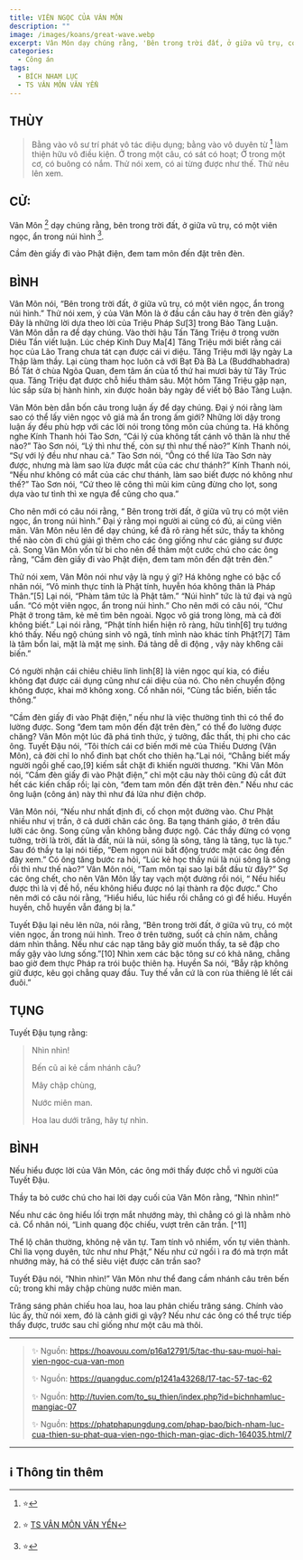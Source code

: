 ```yaml
---
title: VIÊN NGỌC CỦA VÂN MÔN
description: ""
image: /images/koans/great-wave.webp
excerpt: Vân Môn dạy chúng rằng, 'Bên trong trời đất, ở giữa vũ trụ, có một viên ngọc, ẩn trong núi hình'
categories:
  - Công án
tags:
  - BÍCH NHAM LỤC
  - TS VÂN MÔN VĂN YỂN
---
```


## THÙY

> Bằng vào vô sư trí phát vô tác diệu dụng; bằng vào vô duyên từ [^2] làm thiện hữu vô điều kiện.
> Ở trong một câu, có sát có hoạt; Ở trong một cơ, có buông có nắm. Thử nói xem, có ai từng được như thế. Thử nêu lên xem.

## CỬ:

Vân Môn [^1] dạy chúng rằng, bên trong trời đất, ở giữa vũ trụ, có một viên ngọc, ẩn trong núi hình [^3].

Cầm đèn giấy đi vào Phật điện, đem tam môn đến đặt trên đèn.

## BÌNH

Vân Môn nói, “Bên trong trời đất, ở giữa vũ trụ, có một viên ngọc, ẩn trong núi hình.” Thử nói xem, ý của Vân Môn là ở đầu cần câu hay ở trên đèn giấy? Đây là những lời dựa theo lời của Triệu Pháp Sư[3] trong Bảo Tàng Luận. Vân Môn dẫn ra để dạy chúng. Vào thời hậu Tấn Tăng Triệu ở trong vườn Diêu Tần viết luận. Lúc chép Kinh Duy Ma[4] Tăng Triệu mới biết rằng cái học của Lão Trang chưa tát cạn được cái vi diệu. Tăng Triệu mới lậy ngày La Thập làm thầy. Lại cùng tham học luôn cả với Bạt Đà Bà La (Buddhabhadra) Bồ Tát ở chùa Ngõa Quan, đem tâm ấn của tổ thứ hai mươi bảy từ Tây Trúc qua. Tăng Triệu đạt được chỗ hiểu thâm sâu. Một hôm Tăng Triệu gặp nạn, lúc sắp sửa bị hành hình, xin được hoãn bảy ngày để viết bộ Bảo Tàng Luận.

Vân Môn bèn dẫn bốn câu trong luận ấy để dạy chúng. Đại ý nói rằng làm sao có thể lấy viên ngọc vô giá mà ẩn trong ấm giới? Những lời dậy trong luận ấy đều phù hợp với các lời nói trong tông môn của chúng ta. Há không nghe Kính Thanh hỏi Tào Sơn, “Cái lý của không tất cánh vô thân là như thế nào?” Tào Sơn nói, “Lý thì như thế, còn sự thì như thế nào?” Kính Thanh nói, “Sự với lý đều như nhau cả.” Tào Sơn nói, “Ông có thể lừa Tào Sơn này được, nhưng mà làm sao lừa được mắt của các chư thánh?” Kính Thanh nói, “Nếu như không có mắt của các chư thánh, làm sao biết được nó không như thế?” Tào Sơn nói, “Cứ theo lẽ công thì mũi kim cũng đừng cho lọt, song dựa vào tư tình thì xe ngựa để cũng cho qua.”

Cho nên mới có câu nói rằng, “ Bên trong trời đất, ở giữa vũ trụ có một viên ngọc, ẩn trong núi hình.” Đại ý rằng mọi người ai cũng có đủ, ai cũng viên mãn. Vân Môn nêu lên để dạy chúng, kể đã rõ ràng hết sức, thầy ta không thể nào còn đi chú giải gì thêm cho các ông giống như các giảng sư được cả. Song Vân Môn vốn từ bi cho nên để thâm một cước chú cho các ông rằng, “Cầm đèn giấy đi vào Phật điện, đem tam môn đến đặt trên đèn.”

Thử nói xem, Vân Môn nói như vậy là ngụ ý gì? Há không nghe có bậc cổ nhân nói, “Vô minh thực tính là Phật tính, huyễn hóa không thân là Pháp Thân.”[5] Lại nói, “Phàm tâm tức là Phật tâm.” “Núi hình” tức là tứ đại và ngũ uẩn. “Có một viên ngọc, ẩn trong núi hình.” Cho nên mới có câu nói, “Chư Phật ở trong tâm, kẻ mê tìm bên ngoài. Ngọc vô giá trong lòng, mà cả đời không biết.” Lại nói rằng, “Phật tính hiển hiện rõ ràng, hữu tình[6] trụ tướng khó thấy. Nếu ngộ chúng sinh vô ngã, tính mình nào khác tính Phật?[7] Tâm là tâm bổn lai, mặt là mặt mẹ sinh. Đá tảng dễ di động , vậy này kh6ng cãi biến.”

Có người nhận cái chiêu chiêu linh linh[8] là viên ngọc quí kia, có điều không đạt được cái dụng cũng như cái diệu của nó. Cho nên chuyển động không được, khai mở không xong. Cổ nhân nói, “Cùng tắc biến, biến tắc thông.”

“Cầm đèn giấy đi vào Phật điện,” nếu như là việc thường tình thì có thể đo lường được. Song “đem tam môn đến đặt trên đèn,” có thể đo lường được chăng? Vân Môn một lúc đã phá tình thức, ý tưởng, đắc thất, thị phi cho các ông. Tuyết Đậu nói, “Tôi thích cái cơ biến mới mẻ của Thiều Dương (Vân Môn), cả đời chỉ lo nhổ đinh bạt chốt cho thiên hạ.”Lại nói, “Chẳng biết mấy người ngồi ghế cao,[9] kiếm sắt chặt đi khiến người thương. ”Khi Vân Môn nói, “Cầm đèn giấy đi vào Phật điện,” chỉ một câu này thôi cũng đủ cắt đứt hết các kiến chấp rồi; lại còn, “đem tam môn đến đặt trên đèn.” Nếu như các ông luận (công án) này thì như đá lửa như điện chớp.

Vân Môn nói, “Nếu như nhất định đi, cố chọn một đường vào. Chư Phật nhiều như vị trần, ở cả dưới chân các ông. Ba tạng thánh giáo, ở trên đầu lưỡi các ông. Song cũng vẫn không bằng được ngộ. Các thầy đừng có vọng tưởng, trời là trời, đất là đất, núi là núi, sông là sông, tăng là tăng, tục là tục.” Sau đó thầy ta lại nói tiếp, “Đem ngọn núi bất động trước mặt các ông đến đây xem.” Có ông tăng bước ra hỏi, “Lúc kẻ học thấy núi là núi sông là sông rồi thì như thế nào?” Vân Môn nói, “Tam môn tại sao lại bắt đầu từ đây?” Sợ các ông chết, cho nên Vân Môn lấy tay vạch một đường rồi nói, “ Nếu hiểu được thì là vị đề hồ, nếu không hiểu được nó lại thành ra độc được.” Cho nên mới có câu nói rằng, “Hiểu hiểu, lúc hiểu rồi chẳng có gì để hiểu. Huyền huyền, chỗ huyền vẫn đáng bị la.”

Tuyết Đậu lại nêu lên nữa, nói rằng, “Bên trong trời đất, ở giữa vũ trụ, có một viên ngọc, ấn trong núi hình. Treo ở trên tường, suốt cả chín năm, chẳng dám nhìn thẳng. Nếu như các nạp tăng bây giờ muốn thấy, ta sẽ đập cho mấy gậy vào lưng sống.”[10] Nhìn xem các bậc tông sư có khả năng, chẳng bao giờ đem thực Pháp ra trói buộc thiên hạ. Huyền Sa nói, “Bẫy rập không giữ được, kêu gọi chẳng quay đầu. Tuy thế vẫn cứ là con rùa thiêng lê lết cái đuôi.”

## TỤNG

Tuyết Đậu tụng rằng:

> Nhìn nhìn!
>
> Bến cũ ai kẻ cầm nhánh câu?
>
> Mây chập chùng,
>
> Nước miên man.
>
> Hoa lau dưới trăng, hãy tự nhìn.

## BÌNH

Nếu hiểu được lời của Vân Môn, các ông mới thấy được chỗ vì người của Tuyết Đậu.

Thầy ta bỏ cước chú cho hai lời dạy cuối của Vân Môn rằng, “Nhìn nhìn!”

Nếu như các ông hiểu lối trợn mắt nhướng mày, thì chẳng có gì là nhằm nhò cả. Cổ nhân nói, “Linh quang độc chiếu, vượt trên căn trần. [^11]

Thể lộ chân thường, không nệ văn tự. Tam tính vô nhiểm, vốn tự viên thành. Chỉ lìa vọng duyên, tức như như Phật,” Nếu như cứ ngồi ì ra đó mà trợn mắt nhướng mày, há có thể siêu việt được căn trần sao?

Tuyết Đậu nói, “Nhìn nhìn!” Vân Môn như thể đang cầm nhánh câu trên bến cũ; trong khi mây chập chùng nước miên man.

Trăng sáng phản chiếu hoa lau, hoa lau phản chiếu trăng sáng. Chính vào lúc ấy, thử nói xem, đó là cảnh giới gì vậy? Nếu như các ông có thể trực tiếp thấy được, trước sau chỉ giống như một câu mà thôi.

<hr class="blog-rule" />

> ✨ Nguồn: https://hoavouu.com/p16a12791/5/tac-thu-sau-muoi-hai-vien-ngoc-cua-van-mon
>
> ✨ Nguồn: https://quangduc.com/p1241a43268/17-tac-57-tac-62
>
> ✨ Nguồn: http://tuvien.com/to_su_thien/index.php?id=bichnhamluc-mangiac-07
>
> ✨ Nguồn: https://phatphapungdung.com/phap-bao/bich-nham-luc-cua-thien-su-phat-qua-vien-ngo-thich-man-giac-dich-164035.html/7

<hr class="blog-rule" />

## ℹ️ Thông tin thêm

[^1]: ⭐️ <a href="https://blog.phapthihoi.org/gt-member/ts-van-mon-van-yen/" target="_blank">TS VÂN MÔN VĂN YỂN</a>

[^2]: ⭐️

[^3]: ⭐️
